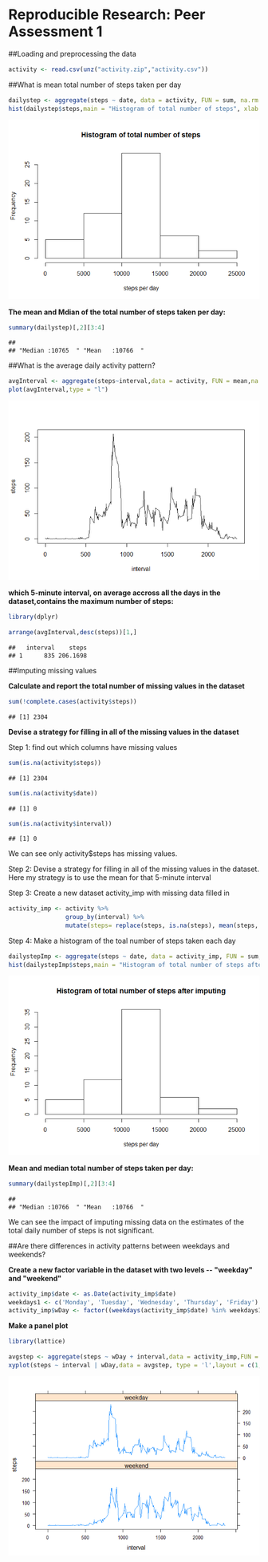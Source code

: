 # Reproducible Research: Peer Assessment 1


##Loading and preprocessing the data


```r
activity <- read.csv(unz("activity.zip","activity.csv"))
```



##What is mean total number of steps taken per day


```r
dailystep <- aggregate(steps ~ date, data = activity, FUN = sum, na.rm = TRUE)
hist(dailystep$steps,main = "Histogram of total number of steps", xlab = "steps per day")
```

![](PA1_template_files/figure-html/unnamed-chunk-2-1.png)<!-- -->


**The mean and Mdian of the total number of steps taken per day:** 

```r
summary(dailystep)[,2][3:4]
```

```
##                                     
## "Median :10765  " "Mean   :10766  "
```



##What is the average daily activity pattern?




```r
avgInterval <- aggregate(steps~interval,data = activity, FUN = mean,na.rm = TRUE)
plot(avgInterval,type = "l")
```

![](PA1_template_files/figure-html/unnamed-chunk-4-1.png)<!-- -->

**which 5-minute interval, on average accross all the days in the dataset,contains the maximum number of steps:**


```r
library(dplyr)
```

```r
arrange(avgInterval,desc(steps))[1,]
```

```
##   interval    steps
## 1      835 206.1698
```


##Imputing missing values

**Calculate and report the total number of missing values in the dataset**

```r
sum(!complete.cases(activity$steps))
```

```
## [1] 2304
```
**Devise a strategy for filling in all of the missing values in the dataset**

Step 1: find out which columns have missing values

```r
sum(is.na(activity$steps))
```

```
## [1] 2304
```

```r
sum(is.na(activity$date))
```

```
## [1] 0
```

```r
sum(is.na(activity$interval))
```

```
## [1] 0
```
We can see only activity$steps has missing values.

Step 2: Devise a strategy for filling in all of the missing values in the dataset. 
Here my strategy is to use the mean for that 5-minute interval

Step 3: Create a new dataset activity_imp with missing data filled in

```r
activity_imp <- activity %>% 
                group_by(interval) %>%
                mutate(steps= replace(steps, is.na(steps), mean(steps, na.rm=TRUE)))
```

Step 4: Make a histogram of the toal number of steps taken each day

```r
dailystepImp <- aggregate(steps ~ date, data = activity_imp, FUN = sum, na.rm = TRUE)
hist(dailystepImp$steps,main = "Histogram of total number of steps after imputing", xlab = "steps per day")
```

![](PA1_template_files/figure-html/unnamed-chunk-9-1.png)<!-- -->

**Mean and median total number of steps taken per day:**

```r
summary(dailystepImp)[,2][3:4]
```

```
##                                     
## "Median :10766  " "Mean   :10766  "
```
We can see the impact of imputing missing data on the estimates of the total daily number of steps is not significant. 

##Are there differences in activity patterns between weekdays and weekends?

**Create a new factor variable in the dataset with two levels -- "weekday" and "weekend"**

```r
activity_imp$date <- as.Date(activity_imp$date)
weekdays1 <- c('Monday', 'Tuesday', 'Wednesday', 'Thursday', 'Friday')
activity_imp$wDay <- factor((weekdays(activity_imp$date) %in% weekdays1), levels=c(FALSE, TRUE), labels=c('weekend', 'weekday') )
```
**Make a panel plot**

```r
library(lattice)
```

```r
avgstep <- aggregate(steps ~ wDay + interval,data = activity_imp,FUN = mean)
xyplot(steps ~ interval | wDay,data = avgstep, type = 'l',layout = c(1,2))
```

![](PA1_template_files/figure-html/unnamed-chunk-13-1.png)<!-- -->
